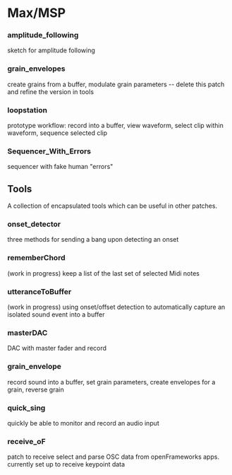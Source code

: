 # Max/MSP


### amplitude_following

sketch for amplitude following

### grain_envelopes

create grains from a buffer, modulate grain parameters -- delete this patch and refine the version in tools

### loopstation

prototype workflow: record into a buffer, view waveform, select clip within waveform, sequence selected clip

### Sequencer_With_Errors

sequencer with fake human "errors"

## Tools

A collection of encapsulated tools which can be useful in other patches.

### onset_detector

three methods for sending a bang upon detecting an onset

### rememberChord

(work in progress) keep a list of the last set of selected Midi notes

### utteranceToBuffer

(work in progress) using onset/offset detection to automatically capture an isolated sound event into a buffer

### masterDAC

DAC with master fader and record

### grain_envelope

record sound into a buffer, set grain parameters, create envelopes for a grain, reverse grain

### quick_sing

quickly be able to monitor and record an audio input

### receive_oF

patch to receive select and parse OSC data from openFrameworks apps. currently set up to receive keypoint data